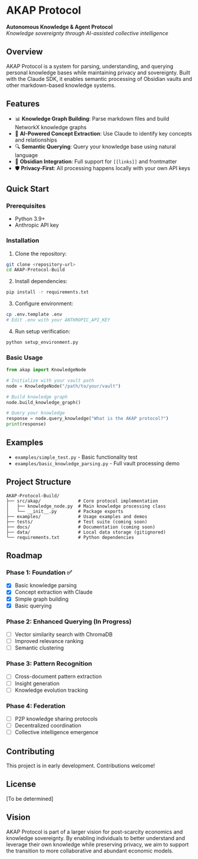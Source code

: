 # AKAP Protocol

**Autonomous Knowledge & Agent Protocol**  
*Knowledge sovereignty through AI-assisted collective intelligence*

## Overview

AKAP Protocol is a system for parsing, understanding, and querying personal knowledge bases while maintaining privacy and sovereignty. Built with the Claude SDK, it enables semantic processing of Obsidian vaults and other markdown-based knowledge systems.

## Features

- 📊 **Knowledge Graph Building**: Parse markdown files and build NetworkX knowledge graphs
- 🧠 **AI-Powered Concept Extraction**: Use Claude to identify key concepts and relationships
- 🔍 **Semantic Querying**: Query your knowledge base using natural language
- 🔗 **Obsidian Integration**: Full support for `[[links]]` and frontmatter
- 🛡️ **Privacy-First**: All processing happens locally with your own API keys

## Quick Start

### Prerequisites

- Python 3.9+
- Anthropic API key

### Installation

1. Clone the repository:
```bash
git clone <repository-url>
cd AKAP-Protocol-Build
```

2. Install dependencies:
```bash
pip install -r requirements.txt
```

3. Configure environment:
```bash
cp .env.template .env
# Edit .env with your ANTHROPIC_API_KEY
```

4. Run setup verification:
```bash
python setup_environment.py
```

### Basic Usage

```python
from akap import KnowledgeNode

# Initialize with your vault path
node = KnowledgeNode("/path/to/your/vault")

# Build knowledge graph
node.build_knowledge_graph()

# Query your knowledge
response = node.query_knowledge("What is the AKAP protocol?")
print(response)
```

## Examples

- `examples/simple_test.py` - Basic functionality test
- `examples/basic_knowledge_parsing.py` - Full vault processing demo

## Project Structure

```
AKAP-Protocol-Build/
├── src/akap/              # Core protocol implementation
│   ├── knowledge_node.py  # Main knowledge processing class
│   └── __init__.py        # Package exports
├── examples/              # Usage examples and demos
├── tests/                 # Test suite (coming soon)
├── docs/                  # Documentation (coming soon)
├── data/                  # Local data storage (gitignored)
└── requirements.txt       # Python dependencies
```

## Roadmap

### Phase 1: Foundation ✅
- [x] Basic knowledge parsing
- [x] Concept extraction with Claude
- [x] Simple graph building
- [x] Basic querying

### Phase 2: Enhanced Querying (In Progress)
- [ ] Vector similarity search with ChromaDB
- [ ] Improved relevance ranking
- [ ] Semantic clustering

### Phase 3: Pattern Recognition
- [ ] Cross-document pattern extraction
- [ ] Insight generation
- [ ] Knowledge evolution tracking

### Phase 4: Federation
- [ ] P2P knowledge sharing protocols
- [ ] Decentralized coordination
- [ ] Collective intelligence emergence

## Contributing

This project is in early development. Contributions welcome!

## License

[To be determined]

## Vision

AKAP Protocol is part of a larger vision for post-scarcity economics and knowledge sovereignty. By enabling individuals to better understand and leverage their own knowledge while preserving privacy, we aim to support the transition to more collaborative and abundant economic models.